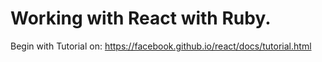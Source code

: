 # Working with React with Ruby.
Begin with Tutorial on: https://facebook.github.io/react/docs/tutorial.html 

